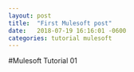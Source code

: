 ```yaml
---
layout: post
title:  "First Mulesoft post"
date:   2018-07-19 16:16:01 -0600
categories: tutorial mulesoft
---
```


#Mulesoft Tutorial 01

